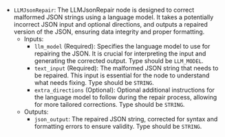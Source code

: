 - `LLMJsonRepair`: The LLMJsonRepair node is designed to correct malformed JSON strings using a language model. It takes a potentially incorrect JSON input and optional directions, and outputs a repaired version of the JSON, ensuring data integrity and proper formatting.
    - Inputs:
        - `llm_model` (Required): Specifies the language model to use for repairing the JSON. It is crucial for interpreting the input and generating the corrected output. Type should be `LLM_MODEL`.
        - `text_input` (Required): The malformed JSON string that needs to be repaired. This input is essential for the node to understand what needs fixing. Type should be `STRING`.
        - `extra_directions` (Optional): Optional additional instructions for the language model to follow during the repair process, allowing for more tailored corrections. Type should be `STRING`.
    - Outputs:
        - `json_output`: The repaired JSON string, corrected for syntax and formatting errors to ensure validity. Type should be `STRING`.
